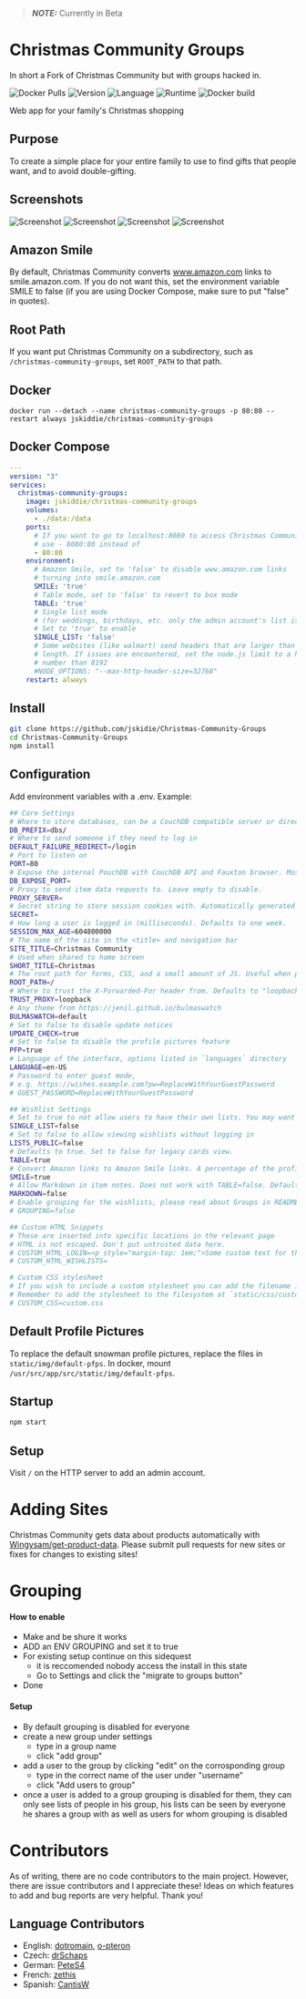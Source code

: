 > **_NOTE:_**  Currently in Beta

# Christmas Community Groups
In short a Fork of Christmas Community but with groups hacked in.

![Docker Pulls](https://img.shields.io/docker/pulls/jskiddie/christmas-community-groups?style=for-the-badge)
![Version](https://img.shields.io/badge/dynamic/json?color=orange&label=Version&query=version&url=https%3A%2F%2Fraw.githubusercontent.com%2Fjskidie%2FChristmas-Community-Groups%2Fmaster%2Fpackage.json&style=for-the-badge)
![Language](https://img.shields.io/badge/Language-JavaScript-DDA000?style=for-the-badge)
![Runtime](https://img.shields.io/badge/Runtime-Node.JS-68A063?style=for-the-badge)
![Docker build](https://img.shields.io/github/actions/workflow/status/jskidie/Christmas-Community-Groups/docker-image.yml?style=for-the-badge&label=Docker%20build)


Web app for your family's Christmas shopping

## Purpose
To create a simple place for your entire family to use to find gifts that people want, and to avoid double-gifting.

## Screenshots
![Screenshot](screenshots/main.png)
![Screenshot](screenshots/list.png)
![Screenshot](screenshots/link-not-required.png)
![Screenshot](screenshots/name-from-link.png)

## Amazon Smile
By default, Christmas Community converts www.amazon.com links to smile.amazon.com. If you do not want this, set the environment variable SMILE to false (if you are using Docker Compose, make sure to put "false" in quotes).

## Root Path
If you want put Christmas Community on a subdirectory, such as `/christmas-community-groups`, set `ROOT_PATH` to that path.

## Docker
```
docker run --detach --name christmas-community-groups -p 80:80 --restart always jskiddie/christmas-community-groups
```

## Docker Compose
```yml
---
version: "3"
services:
  christmas-community-groups:
    image: jskiddie/christmas-community-groups
    volumes:
      - ./data:/data
    ports:
      # If you want to go to localhost:8080 to access Christmas Community,
      # use - 8080:80 instead of
      - 80:80
    environment:
      # Amazon Smile, set to 'false' to disable www.amazon.com links
      # turning into smile.amazon.com
      SMILE: 'true'
      # Table mode, set to 'false' to revert to box mode
      TABLE: 'true'
      # Single list mode
      # (for weddings, birthdays, etc. only the admin account's list is accessible)
      # Set to 'true' to enable
      SINGLE_LIST: 'false'
      # Some websites (like walmart) send headers that are larger than 8MB in
      # length. If issues are encountered, set the node.js limit to a higher
      # number than 8192
      #NODE_OPTIONS: "--max-http-header-size=32768"
    restart: always
```

## Install

```sh
git clone https://github.com/jskidie/Christmas-Community-Groups
cd Christmas-Community-Groups
npm install
```

## Configuration
Add environment variables with a .env. Example:
```sh
## Core Settings
# Where to store databases, can be a CouchDB compatible server or directory.
DB_PREFIX=dbs/
# Where to send someone if they need to log in
DEFAULT_FAILURE_REDIRECT=/login
# Port to listen on
PORT=80
# Expose the internal PouchDB with CouchDB API and Fauxton browser. Mostly used for debugging. Leave empty to disable.
DB_EXPOSE_PORT=
# Proxy to send item data requests to. Leave empty to disable.
PROXY_SERVER=
# Secret string to store session cookies with. Automatically generated if not provided.
SECRET=
# How long a user is logged in (milliseconds). Defaults to one week.
SESSION_MAX_AGE=604800000
# The name of the site in the <title> and navigation bar
SITE_TITLE=Christmas Community
# Used when shared to home screen
SHORT_TITLE=Christmas
# The root path for forms, CSS, and a small amount of JS. Useful when proxying.
ROOT_PATH=/
# Where to trust the X-Forwarded-For header from. Defaults to "loopback". Useful for proxying to docker.
TRUST_PROXY=loopback
# Any theme from https://jenil.github.io/bulmaswatch
BULMASWATCH=default
# Set to false to disable update notices
UPDATE_CHECK=true
# Set to false to disable the profile pictures feature
PFP=true
# Language of the interface, options listed in `languages` directory
LANGUAGE=en-US
# Password to enter guest mode,
# e.g. https://wishes.example.com?pw=ReplaceWithYourGuestPassword
# GUEST_PASSWORD=ReplaceWithYourGuestPassword

## Wishlist Settings
# Set to true to not allow users to have their own lists. You may want this for a birthday or wedding.
SINGLE_LIST=false
# Set to false to allow viewing wishlists without logging in
LISTS_PUBLIC=false
# Defaults to true. Set to false for legacy cards view.
TABLE=true
# Convert Amazon links to Amazon Smile links. A percentage of the profit goes to a charity of buyer's choice. Defaults to true.
SMILE=true
# Allow Markdown in item notes. Does not work with TABLE=false. Defaults to false.
MARKDOWN=false
# Enable grouping for the wishlists, please read about Groups in README beforehand, TLDR: After seting to true  click "Migrate to Groups" in setings before any group work
# GROUPING=false

## Custom HTML Snippets
# These are inserted into specific locations in the relevant page
# HTML is not escaped. Don't put untrusted data here.
# CUSTOM_HTML_LOGIN=<p style="margin-top: 1em;">Some custom text for the Login page</p>
# CUSTOM_HTML_WISHLISTS=

# Custom CSS stylesheet
# If you wish to include a custom stylesheet you can add the filename in the variable here.
# Remember to add the stylesheet to the filesystem at `static/css/custom.css`. In docker, mount `/usr/src/app/src/static/css/custom.css`.
# CUSTOM_CSS=custom.css
```

## Default Profile Pictures
To replace the default snowman profile pictures, replace the files in `static/img/default-pfps`. In docker, mount `/usr/src/app/src/static/img/default-pfps`.

## Startup
```sh
npm start
```

## Setup
Visit `/` on the HTTP server to add an admin account.

# Adding Sites
Christmas Community gets data about products automatically with [Wingysam/get-product-data](https://github.com/Wingysam/get-product-data). Please submit pull requests for new sites or fixes for changes to existing sites!

# Grouping
#### How to enable
- Make and be shure it works
- ADD an ENV GROUPING and set it to true
- For existing setup continue on this sidequest
	- it is reccomended nobody access the install in this state
	- Go to Settings and click the "migrate to groups button"
- Done

#### Setup
- By default grouping is disabled for everyone
- create a new group under settings
	- type in a group name
	- click "add group"
- add a user to the group by clicking "edit" on the corrosponding group
	- type in the correct name of the user under "username"
	- click "Add users to group"
- once a user is added to a group grouping is disabled for them, they can only see lists of people in his group,
  his lists can be seen by everyone he shares a group with as well as users for whom grouping is disabled

# Contributors
As of writing, there are no code contributors to the main project. However, there are issue contributors and I appreciate these! Ideas on which features to add and bug reports are very helpful. Thank you!

## Language Contributors
* English: [dotromain](https://github.com/dotromain), [o-pteron](https://github.com/o-pteron)
* Czech: [drSchaps](https://github.com/drSchaps)
* German: [PeteS4](https://github.com/PeteS4)
* French: [zethis](https://github.com/zethis)
* Spanish: [CantisW](https://github.com/CantisW)
